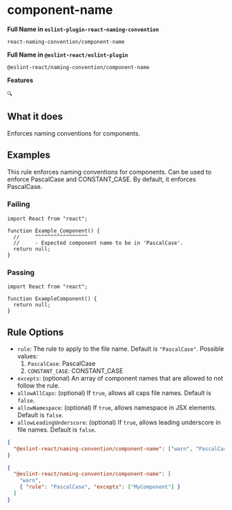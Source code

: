 # component-name

**Full Name in `eslint-plugin-react-naming-convention`**

```plain copy
react-naming-convention/component-name
```

**Full Name in `@eslint-react/eslint-plugin`**

```plain copy
@eslint-react/naming-convention/component-name
```

**Features**

`🔍`

## What it does

Enforces naming conventions for components.

## Examples

This rule enforces naming conventions for components. Can be used to enforce PascalCase and CONSTANT_CASE. By default, it enforces PascalCase.

### Failing

```tsx
import React from "react";

function Example_Component() {
  //     ^^^^^^^^^^^^^^^^^
  //     - Expected component name to be in 'PascalCase'.
  return null;
}
```

### Passing

```tsx
import React from "react";

function ExampleComponent() {
  return null;
}
```

## Rule Options

- `rule`: The rule to apply to the file name. Default is `"PascalCase"`. Possible values:
  1. `PascalCase`: PascalCase
  2. `CONSTANT_CASE`: CONSTANT_CASE
- `excepts`: (optional) An array of component names that are allowed to not follow the rule.
- `allowAllCaps`: (optional) If `true`, allows all caps file names. Default is `false`.
- `allowNamespace`: (optional) If `true`, allows namespace in JSX elements. Default is `false`.
- `allowLeadingUnderscore`: (optional) If `true`, allows leading underscore in file names. Default is `false`.

```json
{
  "@eslint-react/naming-convention/component-name": ["warn", "PascalCase"]
}
```

```json
{
  "@eslint-react/naming-convention/component-name": [
    "warn",
    { "rule": "PascalCase", "excepts": ["MyComponent"] }
  ]
}
```
